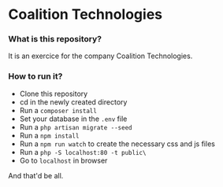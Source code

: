 # Coalition Technologies

### What is this repository?
It is an exercice for the company Coalition Technologies.

### How to run it?
* Clone this repository
* cd in the newly created directory
* Run a ```composer install```
* Set your database in the ```.env``` file
* Run a ```php artisan migrate --seed```
* Run a ```npm install```
* Run a ```npm run watch``` to create the necessary css and js files
* Run a ```php -S localhost:80 -t public\```
* Go to ```localhost``` in browser

And that'd be all.
